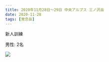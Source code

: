 ```yaml
---
title: 2020年11月28日〜29日 中央アルプス 三ノ沢岳
date: 2020-11-28
tags: [常念岳]
---
```


新人訓練

男性: 2名

![](/2020/11/28/20201128-2/1.jpg)

